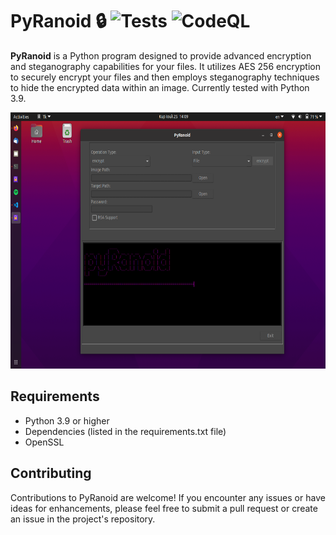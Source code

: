 # PyRanoid :lock: ![Tests](https://github.com/omnone/pyRanoid/workflows/Tests/badge.svg) ![CodeQL](https://github.com/omnone/pyRanoid/workflows/CodeQL/badge.svg)
**PyRanoid** is a Python program designed to provide advanced encryption and steganography capabilities for your files. It utilizes AES 256 encryption to securely encrypt your files and then employs steganography techniques to hide the encrypted data within an image. Currently tested with Python 3.9.

<img src="screenshot.png" width="650" height="410">

## Requirements
<ul>
<li>Python 3.9 or higher</li>
<li>Dependencies (listed in the requirements.txt file)</li>
<li>OpenSSL</li>
</ul>

## Contributing
Contributions to PyRanoid are welcome! If you encounter any issues or have ideas for enhancements, please feel free to submit a pull request or create an issue in the project's repository.
